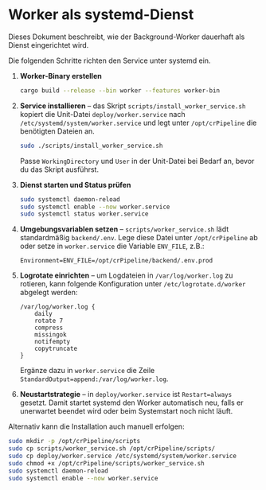 # Worker als systemd-Dienst

Dieses Dokument beschreibt, wie der Background-Worker dauerhaft als Dienst eingerichtet wird.

Die folgenden Schritte richten den Service unter systemd ein.

1. **Worker-Binary erstellen**
   ```bash
   cargo build --release --bin worker --features worker-bin
   ```

2. **Service installieren** – das Skript `scripts/install_worker_service.sh` kopiert die Unit-Datei `deploy/worker.service` nach `/etc/systemd/system/worker.service` und legt unter `/opt/crPipeline` die benötigten Dateien an.
   ```bash
   sudo ./scripts/install_worker_service.sh
   ```
   Passe `WorkingDirectory` und `User` in der Unit-Datei bei Bedarf an, bevor du das Skript ausführst.

3. **Dienst starten und Status prüfen**
   ```bash
   sudo systemctl daemon-reload
   sudo systemctl enable --now worker.service
   sudo systemctl status worker.service
   ```

4. **Umgebungsvariablen setzen** – `scripts/worker_service.sh` lädt standardmäßig `backend/.env`. Lege diese Datei unter `/opt/crPipeline` ab oder setze in `worker.service` die Variable `ENV_FILE`, z.B.:
   ```
   Environment=ENV_FILE=/opt/crPipeline/backend/.env.prod
   ```

5. **Logrotate einrichten** – um Logdateien in `/var/log/worker.log` zu rotieren, kann folgende Konfiguration unter `/etc/logrotate.d/worker` abgelegt werden:
   ```
   /var/log/worker.log {
       daily
       rotate 7
       compress
       missingok
       notifempty
       copytruncate
   }
   ```
   Ergänze dazu in `worker.service` die Zeile `StandardOutput=append:/var/log/worker.log`.

6. **Neustartstrategie** – in `deploy/worker.service` ist `Restart=always` gesetzt. Damit startet systemd den Worker automatisch neu, falls er unerwartet beendet wird oder beim Systemstart noch nicht läuft.

Alternativ kann die Installation auch manuell erfolgen:
```bash
sudo mkdir -p /opt/crPipeline/scripts
sudo cp scripts/worker_service.sh /opt/crPipeline/scripts/
sudo cp deploy/worker.service /etc/systemd/system/worker.service
sudo chmod +x /opt/crPipeline/scripts/worker_service.sh
sudo systemctl daemon-reload
sudo systemctl enable --now worker.service
```
